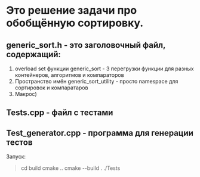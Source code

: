 # Это решение задачи про обобщённую сортировку.
## generic_sort.h - это заголовочный файл, содержащий:
1. overload set функции generic_sort - 3 перегрузки функции для разных контейнеров, алгоритмов и компараторов
2. Пространство имён generic_sort_utility - просто namespace для сортировок и компаратаров
3. Макрос)

## Tests.cpp - файл с тестами
## Test_generator.cpp - программа для генерации тестов

Запуск: 
> cd build
> cmake ..
> cmake --build .
> ./Tests